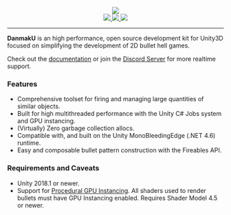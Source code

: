 <p align="center">
  <img src=https://i.imgur.com/I3i2xc2.png/>
  <br/>
  <a href="https://jamessliu.com/DanmakU">
     <img src="https://img.shields.io/badge/docs-passing-brightgreen.svg"/>
   </a>
  <a href="./LICENSE">
     <img src="https://img.shields.io/github/license/james7132/DanmakU.svg"/>
   </a>
  <a href="https://discordapp.com/invite/e9G43m2">
     <img src="https://discordapp.com/api/guilds/346069036557271052/widget.png"/>
   </a>
</p>

---

**DanmakU** is an high performance, open source development kit for Unity3D focused on simplifying the  development of 2D bullet hell games.

Check out the [documentation](https://jamessliu.com/DanmakU) or join the [Discord Server](https://discordapp.com/invite/e9G43m2) for more realtime support.

### Features

 * Comprehensive toolset for firing and managing large quantities of similar 
   objects.
 * Built for high multithreaded performance with the Unity C# Jobs system and 
   GPU instancing.
 * (Virtually) Zero garbage collection allocs.
 * Compatible with, and built on the Unity MonoBleedingEdge (.NET 4.6) runtime.
 * Easy and composable bullet pattern construction with the Fireables API.

### Requirements and Caveats

 * Unity 2018.1 or newer.
 * Support for [Procedural GPU Instancing](https://docs.unity3d.com/Manual/GPUInstancing.html). All shaders used to render bullets must have GPU Instancing enabled. Requires Shader Model 4.5 or newer.

